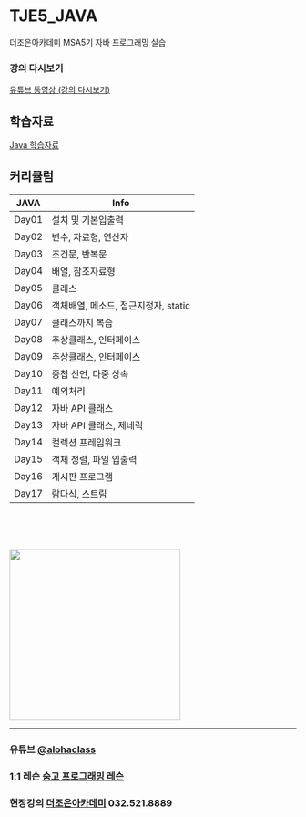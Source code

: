 # TJE5_JAVA
더조은아카데미 MSA5기 자바 프로그래밍 실습


### 강의 다시보기
<a href="https://www.youtube.com/watch?v=7rKNpkdNnkM&list=PL4C2AmBC9jOaU6S1-8yjP7RDk-I1OJ6uU" target="_blank">유튜브 동영상 (강의 다시보기)</a>


## 학습자료
<a href="https://wwwaloha.oopy.io/67d7a126-8753-494d-9857-0c6162861680" target="_blank">Java 학습자료</a>


## 커리큘럼

| JAVA | Info |
| ------ | ------ |
| Day01 | 설치 및 기본입출력 |
| Day02 | 변수, 자료형, 연산자 |
| Day03 | 조건문, 반복문 |
| Day04 | 배열, 참조자료형 |
| Day05 | 클래스 |
| Day06 | 객체배열, 메소드, 접근지정자, static |
| Day07 | 클래스까지 복습 |
| Day08 | 추상클래스, 인터페이스 |
| Day09 | 추상클래스, 인터페이스 |
| Day10 | 중첩 선언, 다중 상속 |
| Day11 | 예외처리 |
| Day12 | 자바 API 클래스 |
| Day13 | 자바 API 클래스, 제네릭 |
| Day14 | 컬렉션 프레임워크 |
| Day15 | 객체 정렬, 파일 입출력 |
| Day16 | 게시판 프로그램 |
| Day17 | 람다식, 스트림 |



<br><br><br>


<img src="https://i.imgur.com/CbuD3gl.png" width="300">


<hr>

### 유튜브 [@alohaclass](https://www.youtube.com/@alohaclass8075)

### 1:1 레슨 [숨고 프로그래밍 레슨](https://soomgo.com/profile/users/717340)

### 현장강의 [더조은아카데미](http://bu.tjoeun.co.kr/) 032.521.8889
